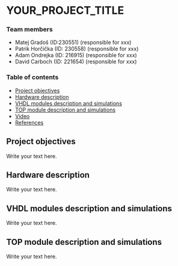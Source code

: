 # YOUR_PROJECT_TITLE

### Team members

* Matej Gradoš (ID:230551) (responsible for xxx)
* Patrik Horčička (ID: 230558) (responsible for xxx)
* Adam Ondrejka (ID: 216915) (responsible for xxx)
* David Carboch (ID: 221654) (responsible for xxx)

### Table of contents

* [Project objectives](#objectives)
* [Hardware description](#hardware)
* [VHDL modules description and simulations](#modules)
* [TOP module description and simulations](#top)
* [Video](#video)
* [References](#references)

<a name="objectives"></a>

## Project objectives

Write your text here.

<a name="hardware"></a>

## Hardware description

Write your text here.

<a name="modules"></a>

## VHDL modules description and simulations

Write your text here.

<a name="top"></a>

## TOP module description and simulations

Write your text here.

<a name="video"></a>
